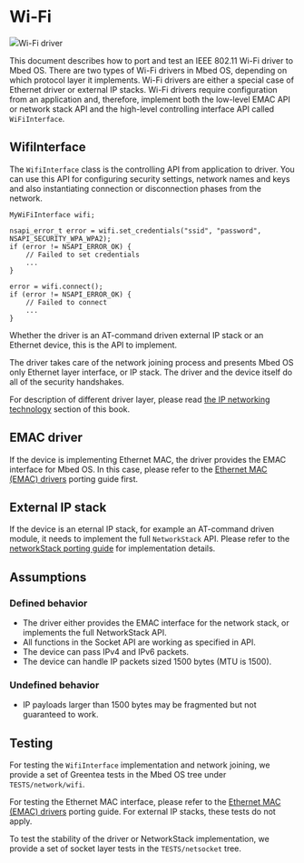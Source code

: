 <h1 id="wifi-port">Wi-Fi</h1>

<span class="images">![](https://s3-us-west-2.amazonaws.com/mbed-os-docs-images/wifi.png)<span>Wi-Fi driver</span></span>

This document describes how to port and test an IEEE 802.11 Wi-Fi driver to Mbed OS. There are two types of Wi-Fi drivers in Mbed OS, depending on which protocol layer it implements. Wi-Fi drivers are either a special case of Ethernet driver or external IP stacks. Wi-Fi drivers require configuration from an application and, therefore, implement both the low-level EMAC API or network stack API and the high-level controlling interface API called `WiFiInterface`.

## WifiInterface

The `WifiInterface` class is the controlling API from application to driver.
You can use this API for configuring security settings, network names and keys and also instantiating connection or disconnection phases from the network.

```
MyWiFiInterface wifi;

nsapi_error_t error = wifi.set_credentials("ssid", "password", NSAPI_SECURITY_WPA_WPA2);
if (error != NSAPI_ERROR_OK) {
    // Failed to set credentials
    ...
}

error = wifi.connect();
if (error != NSAPI_ERROR_OK) {
    // Failed to connect
    ...
}
```

Whether the driver is an AT-command driven external IP stack or an Ethernet device, this is the API to implement.

The driver takes care of the network joining process and presents Mbed OS only Ethernet layer interface, or IP stack. The driver and the device itself do all of the security handshakes.

For description of different driver layer, please read [the IP networking technology](ip-networking.html) section of this book.

## EMAC driver

If the device is implementing Ethernet MAC, the driver provides the EMAC interface for Mbed OS. In this case, please refer to the [Ethernet MAC (EMAC) drivers](ethernet-port.html) porting guide first.

## External IP stack

If the device is an eternal IP stack, for example an AT-command driven module, it needs to implement the full `NetworkStack` API. Please refer to the [networkStack porting guide](networkstack.html) for implementation details.

## Assumptions

### Defined behavior

- The driver either provides the EMAC interface for the network stack, or implements the full NetworkStack API.
- All functions in the Socket API are working as specified in API.
- The device can pass IPv4 and IPv6 packets.
- The device can handle IP packets sized 1500 bytes (MTU is 1500).

### Undefined behavior

- IP payloads larger than 1500 bytes may be fragmented but not guaranteed to work.

## Testing

For testing the `WifiInterface` implementation and network joining, we provide a set of Greentea tests in the Mbed OS tree under `TESTS/network/wifi`.

For testing the Ethernet MAC interface, please refer to the [Ethernet MAC (EMAC) drivers](ethernet-port.html) porting guide. For external IP stacks, these tests do not apply.

To test the stability of the driver or NetworkStack implementation, we provide a set of socket layer tests in the `TESTS/netsocket` tree.

